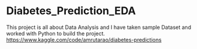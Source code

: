 # Diabetes_Prediction_EDA
This project is all about Data Analysis and I have taken sample Dataset and worked with Python to build the project.
https://www.kaggle.com/code/amrutarao/diabetes-predictions
